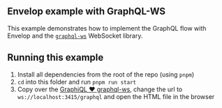 ## Envelop example with GraphQL-WS

This example demonstrates how to implement the GraphQL flow with Envelop and the
[`graphql-ws`](https://github.com/enisdenjo/graphql-ws) WebSocket library.

## Running this example

1. Install all dependencies from the root of the repo (using `pnpm`)
1. `cd` into this folder and run `pnpm run start`
1. Copy over the
   [GraphiQL ❤️ graphql-ws](https://gist.github.com/enisdenjo/a68312878fdc4df299cb0433c60c1dea),
   change the url to `ws://localhost:3415/graphql` and open the HTML file in the browser

